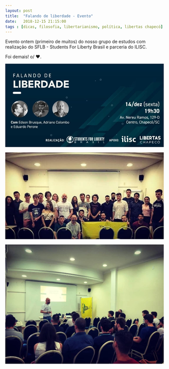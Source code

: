 ```yaml
---
layout: post
title:  "Falando de liberdade - Evento"
date:   2018-12-15 21:15:00
tags : [dicas, filosofia, libertarianismo, política, libertas chapecó]
---
```


Evento ontem (primeiro de muitos) do nosso grupo de estudos com realização do SFLB - Students For Liberty Brasil e parceria do ILISC.

Foi demais! o/ ❤.

![Libertas Chapecó - Falando de liberdade](/assets/images/posts/2018/12/FB_IMG_1746931347723.jpg)

![Libertas Chapecó - Falando de liberdade](/assets/images/posts/2018/12/FB_IMG_1746931376075.jpg)

![Libertas Chapecó - Falando de liberdade](/assets/images/posts/2018/12/FB_IMG_1746931379129.jpg)